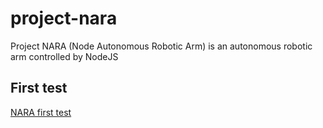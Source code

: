 # project-nara
Project NARA (Node Autonomous Robotic Arm) is an autonomous robotic arm controlled by NodeJS

## First  test
[NARA first test](https://www.youtube.com/watch?v=x0_jk25yNHY)
